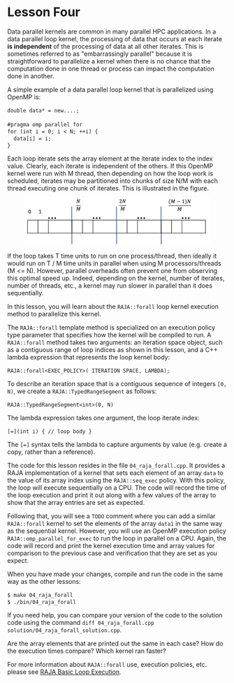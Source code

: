 # Lesson Four

Data parallel kernels are common in many parallel HPC applications. In a data
parallel loop kernel, the processing of data that occurs at each iterate **is
independent** of the processing of data at all other iterates. This is
sometimes referred to as "embarrassingly parallel" because it is
straightforward to parallelize a kernel when there is no chance that the
computation done in one thread or process can impact the computation done in
another.

A simple example of a data parallel loop kernel that is parallelized using
OpenMP is:

```
double data* = new....;

#pragma omp parallel for
for (int i = 0; i < N; ++i) {
  data[i] = i;
}
```

Each loop iterate sets the array element at the iterate index to the index
value. Clearly, each iterate is independent of the others. If this OpenMP
kernel were run with M thread, then depending on how the loop work is
scheduled, iterates may be partitioned into chunks of size N/M with each 
thread executing one chunk of iterates. This is illustrated in the figure.

<figure>
<img src="./images/parchunk.png">
</figure>

If the loop takes T time units to run on one process/thread, then ideally it
would run on T / M time units in parallel when using M processors/threads
(M <= N). However, parallel overheads often prevent one from observing this
optimal speed up. Indeed, depending on the kernel, number of iterates, number
of threads, etc., a kernel may run slower in parallel than it does sequentially.

In this lesson, you will learn about the `RAJA::forall` loop kernel execution
method to parallelize this kernel.

The `RAJA::forall` template method is specialized on an execution policy type
parameter that specifies how the kernel will be compiled to run. A
`RAJA::forall` method takes two arguments: an iteration space object,
such as a contiguous range of loop indices as shown in this lesson, and a
C++ lambda expression that represents the loop kernel body:

```
RAJA::forall<EXEC_POLICY>( ITERATION SPACE, LAMBDA);
```

To describe an iteration space that is a contiguous sequence of integers
`[0, N)`, we create a `RAJA::TypedRangeSegment` as follows:

```
RAJA::TypedRangeSegment<int>(0, N)
```

The lambda expression takes one argument, the loop iterate index:

```
[=](int i) { // loop body }
```

The `[=]` syntax tells the lambda to capture arguments by value (e.g. create a
copy, rather than a reference).

The code for this lesson resides in the file `04_raja_forall.cpp`. It provides
a RAJA implementation of a kernel that sets each element of an array `data` to
the value of its array index using the `RAJA::seq_exec` policy. With this
policy, the loop will execute sequentially on a CPU. The code will record the
time of the loop execution and print it out along with a few values of the
array to show that the array entries are set as expected. 

Following that, you will see a `TODO` comment where you can add a similar
`RAJA::forall` kernel to set the elements of the array `data1` in the same way
as the sequential kernel. However, you will use an OpenMP execution policy
`RAJA::omp_parallel_for_exec` to run the loop in parallel on a CPU. Again, the
code will record and print the kernel execution time and array values for
comparison to the previous case and verification that they are set as you
expect.

When you have made your changes, compile and run the code in the same way as the
other lessons:

```
$ make 04_raja_forall
$ ./bin/04_raja_forall
```

If you need help, you can compare your version of the code to the solution
code using the command `diff 04_raja_forall.cpp solution/04_raja_forall_solution.cpp`.

Are the array elements that are printed out the same in each case? How do the 
execution times compare? Which kernel ran faster?

For more information about `RAJA::forall` use, execution policies, etc. please
see [RAJA Basic Loop Execution](https://raja.readthedocs.io/en/develop/sphinx/user_guide/tutorial/add_vectors.html).

